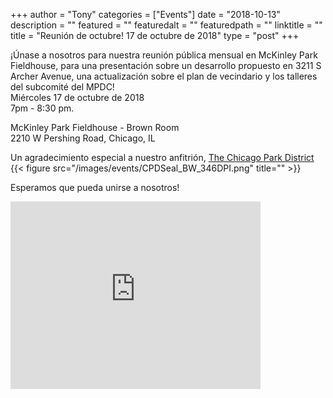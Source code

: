 
+++
author = "Tony"
categories = ["Events"]
date = "2018-10-13"
description = ""
featured = ""
featuredalt = ""
featuredpath = ""
linktitle = ""
title = "Reunión de octubre! 17 de octubre de 2018"
type = "post"
+++

¡Únase a nosotros para nuestra reunión pública mensual en McKinley Park Fieldhouse, para una presentación sobre un desarrollo propuesto en 3211 S Archer Avenue, una actualización sobre el plan de vecindario y los talleres del subcomité del MPDC!
</br>Miércoles 17 de octubre de 2018
</br>7pm - 8:30 pm.

McKinley Park Fieldhouse - Brown Room <br/>
2210 W Pershing Road, Chicago, IL<br/>  

Un agradecimiento especial a nuestro anfitrión, <a href="https://www.chicagoparkdistrict.com"> The Chicago Park District</a>
{{< figure src="/images/events/CPDSeal_BW_346DPI.png" title="" >}}

Esperamos que pueda unirse a nosotros!

<iframe src="https://www.google.com/maps/embed?pb=!1m14!1m8!1m3!1d11892.847014990308!2d-87.6824446!3d41.8237382!3m2!1i1024!2i768!4f13.1!3m3!1m2!1s0x0%3A0xbe30199e6e1392b3!2sMcKinley+Park!5e0!3m2!1sen!2sus!4v1525268038252" width="400" height="300" frameborder="0" style="border:0" allowfullscreen></iframe>
<br/>
<br/>

